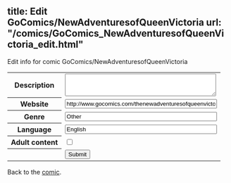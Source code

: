 title: Edit GoComics/NewAdventuresofQueenVictoria
url: "/comics/GoComics_NewAdventuresofQueenVictoria_edit.html"
---
Edit info for comic GoComics/NewAdventuresofQueenVictoria

<form name="comic" action="http://gaepostmail.appspot.com/comic/" method="post">
<table class="comicinfo">
<tr>
<th>Description</th><td><textarea name="description" cols="40" rows="3"></textarea></td>
</tr>
<tr>
<th>Website</th><td><input type="text" name="url" value="http://www.gocomics.com/thenewadventuresofqueenvictoria" size="40"/></td>
</tr>
<tr>
<th>Genre</th><td><input type="text" name="genre" value="Other" size="40"/></td>
</tr>
<tr>
<th>Language</th><td><input type="text" name="language" value="English" size="40"/></td>
</tr>
<tr>
<th>Adult content</th><td><input type="checkbox" name="adult" value="adult" /></td>
</tr>
<tr>
<th></th><td>
<input type="hidden" name="comic" value="GoComics_NewAdventuresofQueenVictoria" />
<input type="submit" name="submit" value="Submit" />
</td>
</tr>
</table>
</form>

Back to the [comic](GoComics_NewAdventuresofQueenVictoria.html).
